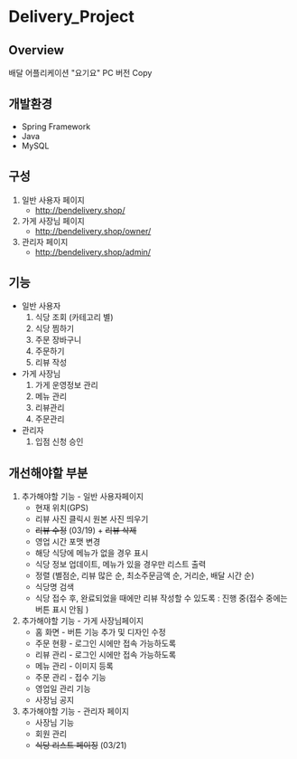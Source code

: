 # Delivery_Project

## Overview

배달 어플리케이션 "요기요" PC 버전 Copy

## 개발환경

* Spring Framework
* Java
* MySQL

## 구성
1. 일반 사용자 페이지
   - <http://bendelivery.shop/>
2. 가게 사장님 페이지
   - <http://bendelivery.shop/owner/>
3. 관리자 페이지
   - <http://bendelivery.shop/admin/>

## 기능

* 일반 사용자
  1. 식당 조회 (카테고리 별)
  2. 식당 찜하기
  3. 주문 장바구니
  4. 주문하기
  5. 리뷰 작성
* 가게 사장님
  1. 가게 운영정보 관리
  2. 메뉴 관리
  3. 리뷰관리
  4. 주문관리
* 관리자
  1. 입점 신청 승인

## 개선해야할 부분 

1. 추가해야할 기능 - 일반 사용자페이지
   - 현재 위치(GPS) 
   - 리뷰 사진 클릭시 원본 사진 띄우기
   - ~~리뷰 수정~~ (03/19) + ~~리뷰 삭제~~
   - 영업 시간 포맷 변경
   - 해당 식당에 메뉴가 없을 경우 표시 
   - 식당 정보 업데이트, 메뉴가 있을 경우만 리스트 출력
   - 정렬 (별점순, 리뷰 많은 순, 최소주문금액 순, 거리순, 배달 시간 순)
   - 식당명 검색 
   - 식당 접수 후, 완료되었을 때에만 리뷰 작성할 수 있도록 : 진행 중(접수 중에는 버튼 표시 안됨 )
2. 추가해야할 기능 - 가게 사장님페이지
   - 홈 화면 - 버튼 기능 추가 및 디자인 수정
   - 주문 현황 - 로그인 시에만 접속 가능하도록
   - 리뷰 관리 - 로그인 시에만 접속 가능하도록 
   - 메뉴 관리 - 이미지 등록
   - 주문 관리 - 접수 기능 
   - 영업일 관리 기능 
   - 사장님 공지
3. 추가해야할 기능 - 관리자 페이지
   * 사장님 기능
   * 회원 관리
   * ~~식당 리스트 페이징~~ (03/21)